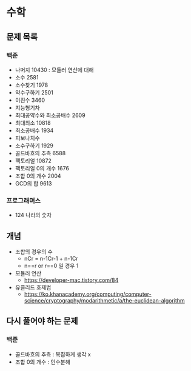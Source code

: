 # 수학

## 문제 목록

### 백준

- 나머지 10430 : 모듈러 연산에 대해
- 소수 2581
- 소수찾기 1978
- 약수구하기 2501
- 이진수 3460
- 지능형기차
- 최대공약수와 최소공배수 2609
- 최대최소 10818
- 최소공배수 1934
- 피보나치수
- 소수구하기 1929
- 골드바흐의 추측 6588
- 팩토리얼 10872
- 팩토리얼 0의 개수 1676
- 조합 0의 개수 2004
- GCD의 합 9613

### 프로그래머스

- 124 나라의 숫자

## 개념

- 조합의 경우의 수
    - nCr = n-1Cr-1 + n-1Cr
    - n==r or r==0 일 경우 1
- 모듈러 연산
    - https://developer-mac.tistory.com/84
- 유클리드 호제법
    - https://ko.khanacademy.org/computing/computer-science/cryptography/modarithmetic/a/the-euclidean-algorithm

## 다시 풀어야 하는 문제

### 백준

- 골드바흐의 추측 : 복잡하게 생각 x
- 조합 0의 개수 : 인수분해